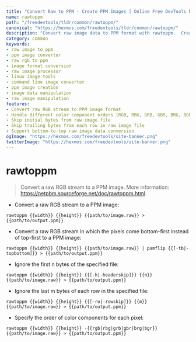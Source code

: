 ```yaml
---
title: "Convert Raw to PPM - Create PPM Images | Online Free DevTools by Hexmos"
name: rawtoppm
path: "/freedevtools/tldr/common/rawtoppm/"
canonical: "https://hexmos.com/freedevtools/tldr/common/rawtoppm/"
description: "Convert raw image data to PPM format with rawtoppm.  Create and manipulate images efficiently with this free online tool, no registration required."
category: common
keywords:
- raw image to ppm
- ppm image converter
- raw rgb to ppm
- image format conversion
- raw image processor
- linux image tools
- command line image converter
- ppm image creation
- image data manipulation
- raw image manipulation
features:
- Convert raw RGB stream to PPM image format
- Handle different color component orders (RGB, RBG, GRB, GBR, BRG, BGR)
- Skip initial bytes from raw image file
- Skip trailing bytes from each row in raw image file
- Support bottom-to-top raw image data conversion
ogImage: "https://hexmos.com/freedevtools/site-banner.png"
twitterImage: "https://hexmos.com/freedevtools/site-banner.png"
---
```


# rawtoppm

> Convert a raw RGB stream to a PPM image.
> More information: <https://netpbm.sourceforge.net/doc/rawtoppm.html>.

- Convert a raw RGB stream to a PPM image:

`rawtoppm {{width}} {{height}} {{path/to/image.raw}} > {{path/to/output.ppm}}`

- Convert a raw RGB stream in which the pixels come bottom-first instead of top-first to a PPM image:

`rawtoppm {{width}} {{height}} {{path/to/image.raw}} | pamflip {{[-tb|-topbottom]}} > {{path/to/output.ppm}}`

- Ignore the first n bytes of the specified file:

`rawtoppm {{width}} {{height}} {{[-h|-headerskip]}} {{n}} {{path/to/image.raw}} > {{path/to/output.ppm}}`

- Ignore the last m bytes of each row in the specified file:

`rawtoppm {{width}} {{height}} {{[-ro|-rowskip]}} {{m}} {{path/to/image.raw}} > {{path/to/output.ppm}}`

- Specify the order of color components for each pixel:

`rawtoppm {{width}} {{height}} -{{rgb|rbg|grb|gbr|brg|bgr}} {{path/to/image.raw}} > {{path/to/output.ppm}}`
